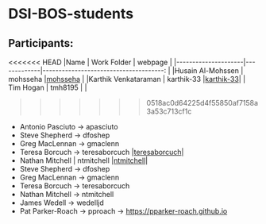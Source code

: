 # DSI-BOS-students


## Participants:
<<<<<<< HEAD
|Name                 | Work Folder | webpage                                  |
|---------------------|-------------|--------------------------------------:   |
|Husain Al-Mohssen    | mohsseha    |[mohsseha](https://mohsseha.github.io)    |
|Karthik Venkataraman | karthik-33  |[karthik-33](https://karthik-33.github.io)|
| Tim Hogan           | tmh8195     | |
>>>>>>> 0518ac0d64225d4f55850af7158a3a53c713cf1c
- Antonio Pasciuto -> apasciuto
- Steve Shepherd -> dfoshep
- Greg MacLennan -> gmaclenn
- Teresa Borcuch -> teresaborcuch |[teresaborcuch](https://teresaborcuch.github.io)|
- Nathan Mitchell   | ntmitchell  |[ntmitchell](https://ntmitchell.github.io)|
- Steve Shepherd -> dfoshep
- Greg MacLennan -> gmaclenn
- Teresa Borcuch -> teresaborcuch
- Nathan Mitchell -> ntmitchell
- James Wedell -> wedelljd
- Pat Parker-Roach -> pproach -> https://pparker-roach.github.io
